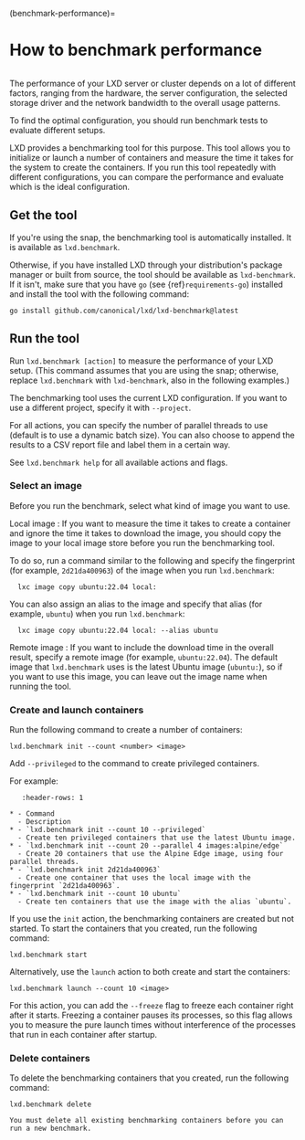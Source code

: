 (benchmark-performance)=
# How to benchmark performance

```{youtube} https://www.youtube.com/watch?v=z_OKwO5TskA
```

The performance of your LXD server or cluster depends on a lot of different factors, ranging from the hardware, the server configuration, the selected storage driver and the network bandwidth to the overall usage patterns.

To find the optimal configuration, you should run benchmark tests to evaluate different setups.

LXD provides a benchmarking tool for this purpose.
This tool allows you to initialize or launch a number of containers and measure the time it takes for the system to create the containers.
If you run this tool repeatedly with different configurations, you can compare the performance and evaluate which is the ideal configuration.

## Get the tool

If you're using the snap, the benchmarking tool is automatically installed.
It is available as `lxd.benchmark`.

Otherwise, if you have installed LXD through your distribution's package manager or built from source, the tool should be available as `lxd-benchmark`.
If it isn't, make sure that you have `go` (see {ref}`requirements-go`) installed and install the tool with the following command:

    go install github.com/canonical/lxd/lxd-benchmark@latest

## Run the tool

Run `lxd.benchmark [action]` to measure the performance of your LXD setup.
(This command assumes that you are using the snap; otherwise, replace `lxd.benchmark` with `lxd-benchmark`, also in the following examples.)

The benchmarking tool uses the current LXD configuration.
If you want to use a different project, specify it with `--project`.

For all actions, you can specify the number of parallel threads to use (default is to use a dynamic batch size).
You can also choose to append the results to a CSV report file and label them in a certain way.

See `lxd.benchmark help` for all available actions and flags.

### Select an image

Before you run the benchmark, select what kind of image you want to use.

Local image
: If you want to measure the time it takes to create a container and ignore the time it takes to download the image, you should copy the image to your local image store before you run the benchmarking tool.

  To do so, run a command similar to the following and specify the fingerprint (for example, `2d21da400963`) of the image when you run `lxd.benchmark`:

      lxc image copy ubuntu:22.04 local:

  You can also assign an alias to the image and specify that alias (for example, `ubuntu`) when you run `lxd.benchmark`:

      lxc image copy ubuntu:22.04 local: --alias ubuntu

Remote image
: If you want to include the download time in the overall result, specify a remote image (for example, `ubuntu:22.04`).
  The default image that `lxd.benchmark` uses is the latest Ubuntu image (`ubuntu:`), so if you want to use this image, you can leave out the image name when running the tool.

### Create and launch containers

Run the following command to create a number of containers:

    lxd.benchmark init --count <number> <image>

Add `--privileged` to the command to create privileged containers.

For example:

```{list-table}
   :header-rows: 1

* - Command
  - Description
* - `lxd.benchmark init --count 10 --privileged`
  - Create ten privileged containers that use the latest Ubuntu image.
* - `lxd.benchmark init --count 20 --parallel 4 images:alpine/edge`
  - Create 20 containers that use the Alpine Edge image, using four parallel threads.
* - `lxd.benchmark init 2d21da400963`
  - Create one container that uses the local image with the fingerprint `2d21da400963`.
* - `lxd.benchmark init --count 10 ubuntu`
  - Create ten containers that use the image with the alias `ubuntu`.

```

If you use the `init` action, the benchmarking containers are created but not started.
To start the containers that you created, run the following command:

    lxd.benchmark start

Alternatively, use the `launch` action to both create and start the containers:

    lxd.benchmark launch --count 10 <image>

For this action, you can add the `--freeze` flag to freeze each container right after it starts.
Freezing a container pauses its processes, so this flag allows you to measure the pure launch times without interference of the processes that run in each container after startup.

### Delete containers

To delete the benchmarking containers that you created, run the following command:

    lxd.benchmark delete

```{note}
You must delete all existing benchmarking containers before you can run a new benchmark.
```
